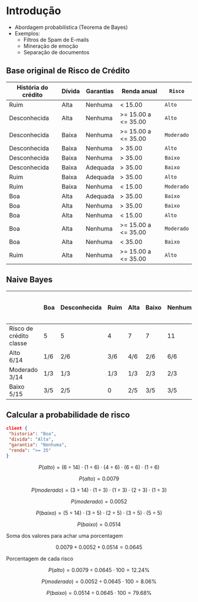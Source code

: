 # Introdução

- Abordagem probabilística (Teorema de Bayes)
- Exemplos:
  - Filtros de Spam de E-mails
  - Mineração de emoção
  - Separação de documentos

## Base original de Risco de Crédito

| História do crédito | Dívida | Garantias | Renda anual         | `Risco`    |
| ------------------- | ------ | --------- | ------------------- | ---------- |
| Ruim                | Alta   | Nenhuma   | < 15.00             | `Alto`     |
| Desconhecida        | Alta   | Nenhuma   | >= 15.00 a <= 35.00 | `Alto`     |
| Desconhecida        | Baixa  | Nenhuma   | >= 15.00 a <= 35.00 | `Moderado` |
| Desconhecida        | Baixa  | Nenhuma   | > 35.00             | `Alto`     |
| Desconhecida        | Baixa  | Nenhuma   | > 35.00             | `Baixo`    |
| Desconhecida        | Baixa  | Adequada  | > 35.00             | `Baixo`    |
| Ruim                | Baixa  | Adequada  | > 35.00             | `Alto`     |
| Ruim                | Baixa  | Nenhuma   | < 15.00             | `Moderado` |
| Boa                 | Alta   | Adequada  | > 35.00             | `Baixo`    |
| Boa                 | Alta   | Nenhuma   | > 35.00             | `Baixo`    |
| Boa                 | Alta   | Nenhuma   | < 15.00             | `Alto`     |
| Boa                 | Alta   | Nenhuma   | >= 15.00 a <= 35.00 | `Moderado` |
| Boa                 | Alta   | Nenhuma   | < 35.00             | `Baixo`    |
| Ruim                | Alta   | Nenhuma   | >= 15.00 a <= 35.00 | `Alto`     |

## Naive Bayes

|                               | Boa | Desconhecida | Ruim | Alta | Baixo | Nenhuma | Adequada | < 15.00 | >= 15.00 a <= 35.00 | > 35.00 |
| ----------------------------- | --- | ------------ | ---- | ---- | ----- | ------- | -------- | ------- | ------------------- | ------- |
| Risco de crédito </br> classe | 5   | 5            | 4    | 7    | 7     | 11      | 3        | 3       | 4                   | 7       |
| Alto </br>6/14                | 1/6 | 2/6          | 3/6  | 4/6  | 2/6   | 6/6     | 0        | 3/6     | 2/6                 | 1/6     |
| Moderado </br>3/14            | 1/3 | 1/3          | 1/3  | 1/3  | 2/3   | 2/3     | 1/3      | 0       | 2/3                 | 1/3     |
| Baixo </br>5/15               | 3/5 | 2/5          | 0    | 2/5  | 3/5   | 3/5     | 2/5      | 0       | 0                   | 5/5     |

## Calcular a probabilidade de risco

```json
client {
 "historia": "Boa",
 "divida": "Alta",
 "garantia": "Nenhuma",
 "renda": ">= 35"
}
```

$$ P(alto) = (6\div14)\cdot(1\div6)\cdot(4\div6)\cdot(6\div6)\cdot(1\div6) $$

$$ P(alto) = 0.0079 $$

$$ P(moderado) = (3\div14)\cdot(1\div3)\cdot(1\div3)\cdot(2\div3)\cdot(1\div3) $$

$$ P(moderado) = 0.0052 $$

$$ P(baixo) = (5\div14)\cdot(3\div5)\cdot(2\div5)\cdot(3\div5)\cdot(5\div5) $$

$$ P(baixo) = 0.0514 $$

Soma dos valores para achar uma porcentagem

$$ 0.0079+0.0052+0.0514 = 0.0645 $$

Porcentagem de cada risco

$$ P(alto) = 0.0079\div0.0645\cdot100 = 12.24\% $$

$$ P(moderado) = 0.0052\div0.0645\cdot100 = 8.06\% $$

$$ P(baixo) = 0.0514\div0.0645\cdot100 = 79.68\% $$

